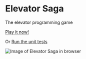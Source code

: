 Elevator Saga
===================
The elevator programming game

[Play it now!](http://play.elevatorsaga.com/)

Or [Run the unit tests](http://play.elevatorsaga.com/test/)

![Image of Elevator Saga in browser](https://raw.githubusercontent.com/magwo/elevatorsaga/master/images/screenshot.png)
